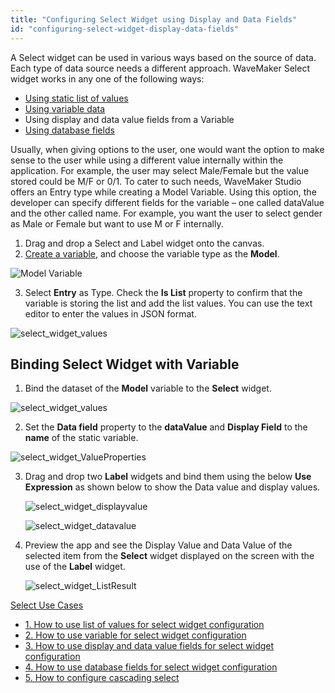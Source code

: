 ```yaml
---
title: "Configuring Select Widget using Display and Data Fields"
id: "configuring-select-widget-display-data-fields"
---
```


A Select widget can be used in various ways based on the source of data. Each type of data source needs a different approach. WaveMaker Select widget works in any one of the following ways:

- [Using static list of values](/learn/how-tos/configuring-select-widget-static-list-values/)
- [Using variable data](/learn/how-tos/configuring-select-widget-variable/)
- Using display and data value fields from a Variable
- [Using database fields](/learn/how-tos/configuring-select-widget-database-fields/)

Usually, when giving options to the user, one would want the option to make sense to the user while using a different value internally within the application. For example, the user may select Male/Female but the value stored could be M/F or 0/1. To cater to such needs, WaveMaker Studio offers an Entry type while creating a Model Variable. Using this option, the developer can specify different fields for the variable – one called dataValue and the other called name. For example, you want the user to select gender as Male or Female but want to use M or F internally.

1. Drag and drop a Select and Label widget onto the canvas.
2. [Create a variable](https://docs.wavemaker.com/learn/app-development/variables/), and choose the variable type as the **Model**.

![Model Variable](/learn/assets/select-model-variable.png)

3. Select **Entry** as Type. Check the **Is List** property to confirm that the variable is storing the list and add the list values. You can use the text editor to enter the values in JSON format.

![select_widget_values](/learn/assets/configure-variable.png)

## Binding Select Widget with Variable

1. Bind the dataset of the **Model** variable to the **Select** widget.

![select_widget_values](/learn/assets/bind-model-variable.png)

2. Set the **Data field** property to the **dataValue** and **Display Field** to the **name** of the static variable.

![select_widget_ValueProperties](/learn/assets/select_widget_ValueProperties.png)

3. Drag and drop two **Label** widgets and bind them using the below **Use Expression** as shown below to show the Data value and display values.

    ![select_widget_displayvalue](/learn/assets/display-value.png)

    ![select_widget_datavalue](/learn/assets/select-widget-datavalue.png)

4. Preview the app and see the Display Value and Data Value of the selected item from the **Select** widget displayed on the screen with the use of the **Label** widget.

     ![select_widget_ListResult](/learn/assets/select_widget_ListResult.png)


[Select Use Cases](/learn/app-development/widgets/form-widgets/select-use-cases/)

- [1. How to use list of values for select widget configuration](/learn/how-tos/configuring-select-widget-static-list-values/)
- [2. How to use variable for select widget configuration](/learn/how-tos/configuring-select-widget-variable/)
- [3. How to use display and data value fields for select widget configuration](#)
- [4. How to use database fields for select widget configuration](/learn/how-tos/configuring-select-widget-database-fields/)
- [5. How to configure cascading select](/learn/how-tos/configuring-cascading-select/)

